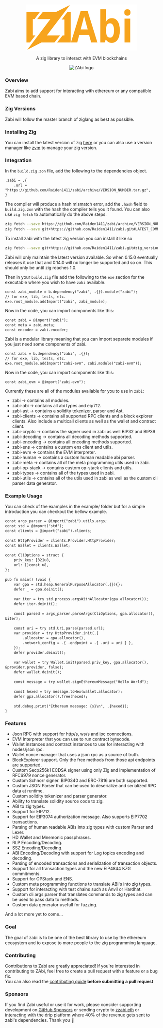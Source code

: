 <br/>

<p align="center">
    <picture>
      <source media="(prefers-color-scheme: dark)" srcset="https://raw.githubusercontent.com/Raiden1411/zabi/main/.github/zabi.svg">
      <img alt="ZAbi logo" src="https://raw.githubusercontent.com/Raiden1411/zabi/main/.github/zabi.svg" width="auto" height="150">
    </picture>
</p>

<p align="center">
  A zig library to interact with EVM blockchains 
<p>

<p align="center">
  <picture>
    <source media="(prefers-color-scheme: dark)" srcset="https://codecov.io/github/Raiden1411/zabi/graph/badge.svg">
    <img alt="ZAbi logo" src="https://codecov.io/github/Raiden1411/zabi/graph/badge.svg" width="auto" height="25">
  </picture>
<p>

### Overview
Zabi aims to add support for interacting with ethereum or any compatible EVM based chain. 


### Zig Versions
Zabi will follow the master branch of ziglang as best as possible.


### Installing Zig
You can install the latest version of zig [here](https://ziglang.org/download/) or you can also use a version manager like [zvm](https://www.zvm.app/guides/install-zvm/) to manage your zig version.


### Integration
In the `build.zig.zon` file, add the following to the dependencies object.

```zig
.zabi = .{
    .url = "https://github.com/Raiden1411/zabi/archive/VERSION_NUMBER.tar.gz",
}
```

The compiler will produce a hash mismatch error, add the `.hash` field to `build.zig.zon`
with the hash the compiler tells you it found.
You can also use `zig fetch` to automatically do the above steps.

```bash
zig fetch --save https://github.com/Raiden1411/zabi/archive/VERSION_NUMBER.tar.gz 
zig fetch --save git+https://github.com/Raiden1411/zabi.git#LATEST_COMMIT
```

To install zabi with the latest zig version you can install it like so
```bash
zig fetch --save git+https://github.com/Raiden1411/zabi.git#zig_version_0.14.0
```

Zabi will only maintain the latest version available. So when 0.15.0 eventually releases it use that and 0.14.0 will no longer be supported and so on.
This should only be until zig reaches 1.0.

Then in your `build.zig` file add the following to the `exe` section for the executable where you wish to have `zabi` available.
```zig
const zabi_module = b.dependency("zabi", .{}).module("zabi");
// for exe, lib, tests, etc.
exe.root_module.addImport("zabi", zabi_module);
```

Now in the code, you can import components like this:
```zig
const zabi = @import("zabi");
const meta = zabi.meta;
const encoder = zabi.encoder;
```

Zabi is a modular library meaning that you can import separete modules if you just need some components of zabi.
```zig
const zabi = b.dependency("zabi", .{});
// for exe, lib, tests, etc.
exe.root_module.addImport("zabi-evm", zabi.module("zabi-evm"));
```

Now in the code, you can import components like this:
```zig
const zabi_evm = @import("zabi-evm");
```

Currently these are all of the modules available for you to use in `zabi`:
- zabi -> contains all modules.
- zabi-abi -> contains all abi types and eip712.
- zabi-ast -> contains a solidity tokenizer, parser and Ast.
- zabi-clients -> contains all supported RPC clients and a block explorer clients. Also include a multicall clients as well as the wallet and contract client.
- zabi-crypto -> contains the signer used in zabi as well BIP32 and BIP39
- zabi-decoding -> contains all decoding methods supported.
- zabi-encoding -> contains all encoding methods supported.
- zabi-ens -> contains a custom ens client and utils.
- zabi-evm -> contains the EVM interpreter.
- zabi-human -> contains a custom human readable abi parser.
- zabi-meta -> contains all of the meta programming utils used in zabi.
- zabi-op-stack -> contains custom op-stack clients and utils.
- zabi-types -> contains all of the types used in zabi.
- zabi-utils -> contains all of the utils used in zabi as well as the custom cli parser data generator.


### Example Usage
You can check of the examples in the example/ folder but for a simple introduction you can checkout the bellow example.

```zig
const args_parser = @import("zabi").utils.args;
const std = @import("std");
const clients = @import("zabi").clients;

const HttpProvider = clients.Provider.HttpProvider;
const Wallet = clients.Wallet;

const CliOptions = struct {
    priv_key: [32]u8,
    url: []const u8,
};

pub fn main() !void {
    var gpa = std.heap.GeneralPurposeAllocator(.{}){};
    defer _ = gpa.deinit();

    var iter = try std.process.argsWithAllocator(gpa.allocator());
    defer iter.deinit();

    const parsed = args_parser.parseArgs(CliOptions, gpa.allocator(), &iter);

    const uri = try std.Uri.parse(parsed.url);
    var provider = try HttpProvider.init(.{
        .allocator = gpa.allocator(),
        .network_config = .{ .endpoint = .{ .uri = uri } },
    });
    defer provider.deinit();

    var wallet = try Wallet.init(parsed.priv_key, gpa.allocator(), &provider.provider, false);
    defer wallet.deinit();

    const message = try wallet.signEthereumMessage("Hello World");

    const hexed = try message.toHex(wallet.allocator);
    defer gpa.allocator().free(hexed);

    std.debug.print("Ethereum message: {s}\n", .{hexed});
}
```


### Features

- Json RPC with support for http/s, ws/s and ipc connections.
- EVM Interpreter that you can use to run contract bytecode.
- Wallet instances and contract instances to use for interacting with nodes/json rpc.
- Wallet nonce manager that uses a json rpc as a source of truth.
- BlockExplorer support. Only the free methods from those api endpoints are supported.
- Custom Secp256k1 ECDSA signer using only Zig and implementation of RFC6979 nonce generator.
- Custom Schnorr signer. BIP0340 and ERC-7816 are both supported.
- Custom JSON Parser that can be used to deserialize and serialized RPC data at runtime.
- Custom solidity tokenizer and parser generator.
- Ability to translate solidity source code to zig.
- ABI to zig types.
- Support for EIP712.
- Support for EIP3074 authorization message. Also supports EIP7702 transactions.
- Parsing of human readable ABIs into zig types with custom Parser and Lexer.
- HD Wallet and Mnemonic passphrases.
- RLP Encoding/Decoding.
- SSZ Encoding/Decoding.
- ABI Encoding/Decoding with support for Log topics encoding and decoding.
- Parsing of encoded transactions and serialization of transaction objects.
- Support for all transaction types and the new EIP4844 KZG commitments.
- Support for OPStack and ENS.
- Custom meta programming functions to translate ABI's into zig types.
- Support for interacting with test chains such as Anvil or Hardhat.
- Custom cli args parser that translates commands to zig types and can be used to pass data to methods.
- Custom data generator usefull for fuzzing.

And a lot more yet to come...

### Goal
The goal of zabi is to be one of the best library to use by the ethereum ecosystem and to expose to more people to the zig programming language.


### Contributing
Contributions to Zabi are greatly appreciated! If you're interested in contributing to ZAbi, feel free to create a pull request with a feature or a bug fix. \
You can also read the [contributing guide](/.github/CONTRIBUTING.md) **before submitting a pull request**


### Sponsors
If you find Zabi useful or use it for work, please consider supporting development on [GitHub Sponsors]( https://github.com/sponsors/Raiden1411) or sending crypto to [zzabi.eth](https://etherscan.io/name-lookup-search?id=zzabi.eth) or interacting with the [drip](https://www.drips.network/app/projects/github/Raiden1411/zabi?exact) platform where 40% of the revenue gets sent to zabi's dependencies. Thank you 🙏
